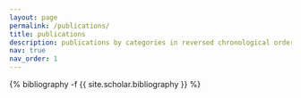 ```yaml
---
layout: page
permalink: /publications/
title: publications
description: publications by categories in reversed chronological order. generated by jekyll-scholar.
nav: true
nav_order: 1
---
```


<div class="publications">

{% bibliography -f {{ site.scholar.bibliography }} %}

</div>
